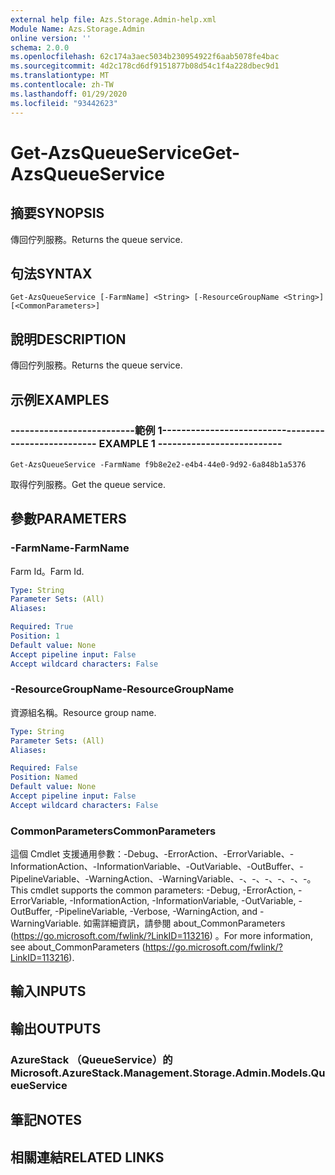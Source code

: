 ```yaml
---
external help file: Azs.Storage.Admin-help.xml
Module Name: Azs.Storage.Admin
online version: ''
schema: 2.0.0
ms.openlocfilehash: 62c174a3aec5034b230954922f6aab5078fe4bac
ms.sourcegitcommit: 4d2c178cd6df9151877b08d54c1f4a228dbec9d1
ms.translationtype: MT
ms.contentlocale: zh-TW
ms.lasthandoff: 01/29/2020
ms.locfileid: "93442623"
---
```

# <span data-ttu-id="b116b-101">Get-AzsQueueService</span><span class="sxs-lookup"><span data-stu-id="b116b-101">Get-AzsQueueService</span></span>

## <span data-ttu-id="b116b-102">摘要</span><span class="sxs-lookup"><span data-stu-id="b116b-102">SYNOPSIS</span></span>
<span data-ttu-id="b116b-103">傳回佇列服務。</span><span class="sxs-lookup"><span data-stu-id="b116b-103">Returns the queue service.</span></span>

## <span data-ttu-id="b116b-104">句法</span><span class="sxs-lookup"><span data-stu-id="b116b-104">SYNTAX</span></span>

```
Get-AzsQueueService [-FarmName] <String> [-ResourceGroupName <String>] [<CommonParameters>]
```

## <span data-ttu-id="b116b-105">說明</span><span class="sxs-lookup"><span data-stu-id="b116b-105">DESCRIPTION</span></span>
<span data-ttu-id="b116b-106">傳回佇列服務。</span><span class="sxs-lookup"><span data-stu-id="b116b-106">Returns the queue service.</span></span>

## <span data-ttu-id="b116b-107">示例</span><span class="sxs-lookup"><span data-stu-id="b116b-107">EXAMPLES</span></span>

### <span data-ttu-id="b116b-108">--------------------------範例 1--------------------------</span><span class="sxs-lookup"><span data-stu-id="b116b-108">-------------------------- EXAMPLE 1 --------------------------</span></span>
```
Get-AzsQueueService -FarmName f9b8e2e2-e4b4-44e0-9d92-6a848b1a5376
```

<span data-ttu-id="b116b-109">取得佇列服務。</span><span class="sxs-lookup"><span data-stu-id="b116b-109">Get the queue service.</span></span>

## <span data-ttu-id="b116b-110">參數</span><span class="sxs-lookup"><span data-stu-id="b116b-110">PARAMETERS</span></span>

### <span data-ttu-id="b116b-111">-FarmName</span><span class="sxs-lookup"><span data-stu-id="b116b-111">-FarmName</span></span>
<span data-ttu-id="b116b-112">Farm Id。</span><span class="sxs-lookup"><span data-stu-id="b116b-112">Farm Id.</span></span>

```yaml
Type: String
Parameter Sets: (All)
Aliases: 

Required: True
Position: 1
Default value: None
Accept pipeline input: False
Accept wildcard characters: False
```

### <span data-ttu-id="b116b-113">-ResourceGroupName</span><span class="sxs-lookup"><span data-stu-id="b116b-113">-ResourceGroupName</span></span>
<span data-ttu-id="b116b-114">資源組名稱。</span><span class="sxs-lookup"><span data-stu-id="b116b-114">Resource group name.</span></span>

```yaml
Type: String
Parameter Sets: (All)
Aliases: 

Required: False
Position: Named
Default value: None
Accept pipeline input: False
Accept wildcard characters: False
```

### <span data-ttu-id="b116b-115">CommonParameters</span><span class="sxs-lookup"><span data-stu-id="b116b-115">CommonParameters</span></span>
<span data-ttu-id="b116b-116">這個 Cmdlet 支援通用參數：-Debug、-ErrorAction、-ErrorVariable、-InformationAction、-InformationVariable、-OutVariable、-OutBuffer、-PipelineVariable、-WarningAction、-WarningVariable、-、-、-、-、-、-。</span><span class="sxs-lookup"><span data-stu-id="b116b-116">This cmdlet supports the common parameters: -Debug, -ErrorAction, -ErrorVariable, -InformationAction, -InformationVariable, -OutVariable, -OutBuffer, -PipelineVariable, -Verbose, -WarningAction, and -WarningVariable.</span></span> <span data-ttu-id="b116b-117">如需詳細資訊，請參閱 about_CommonParameters (https://go.microsoft.com/fwlink/?LinkID=113216) 。</span><span class="sxs-lookup"><span data-stu-id="b116b-117">For more information, see about_CommonParameters (https://go.microsoft.com/fwlink/?LinkID=113216).</span></span>

## <span data-ttu-id="b116b-118">輸入</span><span class="sxs-lookup"><span data-stu-id="b116b-118">INPUTS</span></span>

## <span data-ttu-id="b116b-119">輸出</span><span class="sxs-lookup"><span data-stu-id="b116b-119">OUTPUTS</span></span>

### <span data-ttu-id="b116b-120">AzureStack （QueueService）的</span><span class="sxs-lookup"><span data-stu-id="b116b-120">Microsoft.AzureStack.Management.Storage.Admin.Models.QueueService</span></span>

## <span data-ttu-id="b116b-121">筆記</span><span class="sxs-lookup"><span data-stu-id="b116b-121">NOTES</span></span>

## <span data-ttu-id="b116b-122">相關連結</span><span class="sxs-lookup"><span data-stu-id="b116b-122">RELATED LINKS</span></span>

